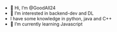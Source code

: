 - 👋 Hi, I’m @GoodAll24
- 👀 I’m interested in backend-dev and DL
- I have some knowledge in python, java and C++
- 🌱 I’m currently learning Javascript


<!---
GoodAll24/GoodAll24 is a ✨ special ✨ repository because its `README.md` (this file) appears on your GitHub profile.
You can click the Preview link to take a look at your changes.
--->
